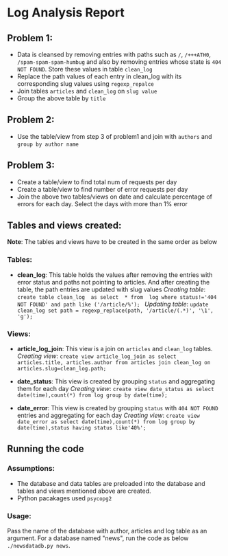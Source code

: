 # Log Analysis Report

## Problem 1:
* Data is cleansed by removing entries with paths such as ```/```, ```/+++ATH0```, ```/spam-spam-spam-humbug``` and also
  by removing entries whose state is ```404 NOT FOUND```. Store these values in table `clean_log`
* Replace the path values of each entry in clean_log with its corresponding slug values using `regexp_repalce`
* Join tables `articles` and `clean_log` on `slug value`
* Group the above table by `title`
    
## Problem 2:
* Use the table/view from step 3 of problem1 and join with `authors` and `group by author name`
     
## Problem 3:
* Create a table/view to find total num of requests per day
* Create a table/view to find number of error requests per day
* Join the above two tables/views on date and calculate percentage of errors for each day. Select the days with more than 1% error

## Tables and views created:
**Note**: The tables and views have to be created in the same order as below
     
###      Tables:
* **clean_log**: This table holds the values after removing the entries with error status and paths not pointing to articles. And after creating the table, the path entries are updated with slug values
*Creating table*:
`create table clean_log  as select  * from  log where status!='404 NOT FOUND' and path like ('/article/%');
`
*Updating table*:
`update clean_log set path = regexp_replace(path, '/article/(.*)', '\1', 'g');`

###     Views:
* **article_log_join**: This view is a join on `articles` and `clean_log` tables.
*Creating view*:
`create view article_log_join as select articles.title, articles.author from articles join clean_log on articles.slug=clean_log.path;`
    
* **date_status**: This view is created by grouping `status` and aggregating them for each day
*Creating view*:
`create view date_status as select date(time),count(*) from log group by date(time);`

* **date_error**: This view is created by grouping `status` with `404 NOT FOUND` entries and aggregating for each day
*Creating view*:
`create view date_error as select date(time),count(*) from log group by date(time),status having status like'40%';`

## Running the code
    
###     Assumptions:
* The database and data tables are preloaded into the database and tables and views mentioned above are created.
* Python pacakages used `psycopg2`
    
###     Usage:
Pass the name of the database with author, articles and log table as an argument. 
For a database named "news", run the code as below
    `./newsdatadb.py news`.
    
